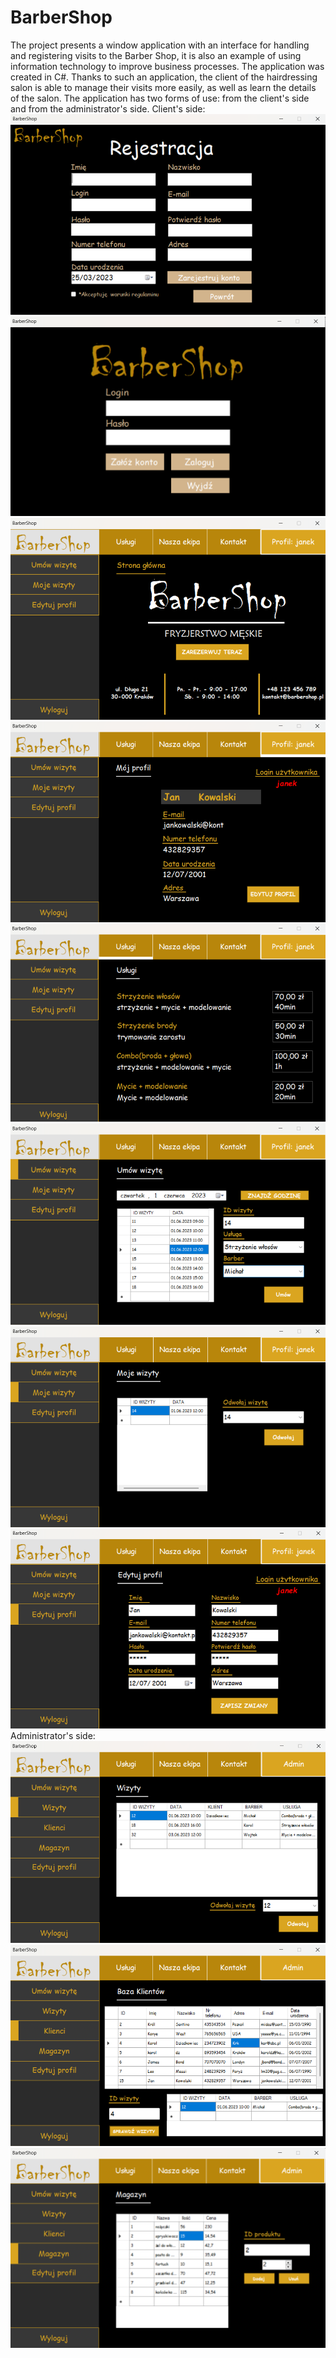# BarberShop
The project presents a window application with an interface for handling and registering visits to the Barber Shop, it is also an example of using information technology to improve business processes. The application was created in C#. Thanks to such an application, the client of the hairdressing salon is able to manage their visits more easily, as well as learn the details of the salon. The application has two forms of use: from the client's side and from the administrator's side.
Client's side:
![Register Page](https://github.com/karoldziadkowiec/BarberShop/blob/master/photos/1.png)
![Login Page](https://github.com/karoldziadkowiec/BarberShop/blob/master/photos/2.png)
![Main Page](https://github.com/karoldziadkowiec/BarberShop/blob/master/photos/3.png)
![My Profile Page](https://github.com/karoldziadkowiec/BarberShop/blob/master/photos/4.png)
![Services Page](https://github.com/karoldziadkowiec/BarberShop/blob/master/photos/5.png)
![Create Visit Page](https://github.com/karoldziadkowiec/BarberShop/blob/master/photos/6.png)
![My visits Page](https://github.com/karoldziadkowiec/BarberShop/blob/master/photos/7.png)
![Edit Profile Page](https://github.com/karoldziadkowiec/BarberShop/blob/master/photos/8.png)
Administrator's side:
![Visits Page](https://github.com/karoldziadkowiec/BarberShop/blob/master/photos/9.png)
![Clients Page](https://github.com/karoldziadkowiec/BarberShop/blob/master/photos/10.png)
![Store Page](https://github.com/karoldziadkowiec/BarberShop/blob/master/photos/11.png)
